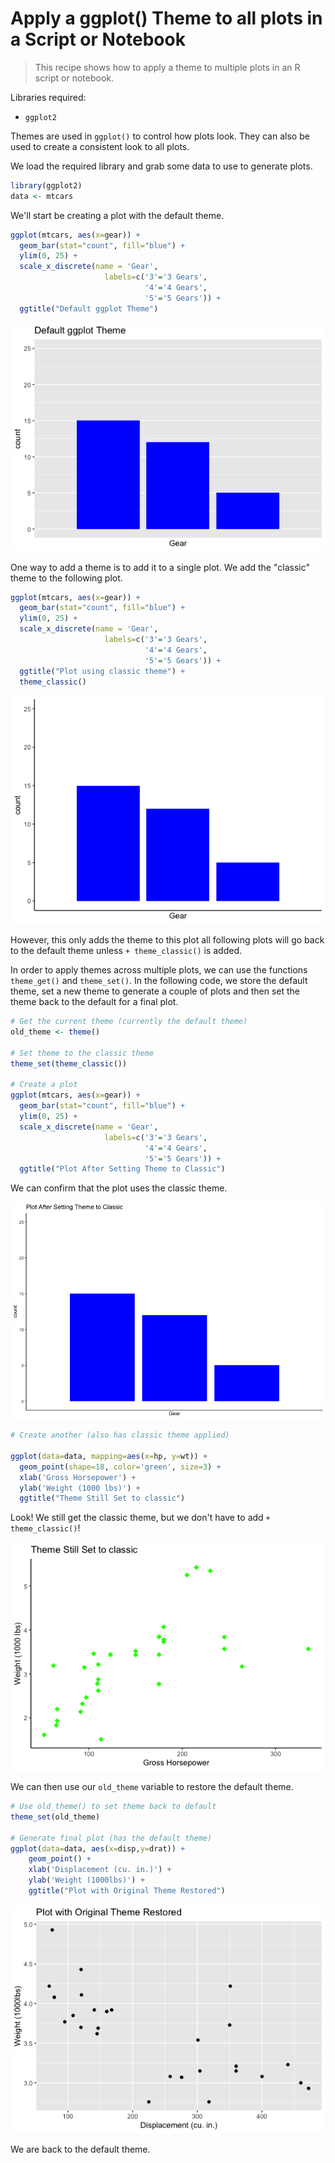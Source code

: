 # Apply a ggplot() Theme to all plots in a Script or Notebook

> This recipe shows how to apply a theme to multiple plots in an R script or notebook.

Libraries required:
- `ggplot2`

Themes are used in `ggplot()` to control how plots look. They can also be used to create a consistent look to all plots.

We load the required library and grab some data to use to generate plots.
```R
library(ggplot2)
data <- mtcars
```
We'll start be creating a plot with the default theme.

```R
ggplot(mtcars, aes(x=gear)) +
  geom_bar(stat="count", fill="blue") +
  ylim(0, 25) +
  scale_x_discrete(name = 'Gear',
                     labels=c('3'='3 Gears', 
                              '4'='4 Gears', 
                              '5'='5 Gears')) +
  ggtitle("Default ggplot Theme")
```

![default ggplot theme](images/000005.png)

One way to add a theme is to add it to a single plot. We add the "classic" theme to the following plot.

```R
ggplot(mtcars, aes(x=gear)) +
  geom_bar(stat="count", fill="blue") +
  ylim(0, 25) +
  scale_x_discrete(name = 'Gear',
                     labels=c('3'='3 Gears', 
                              '4'='4 Gears', 
                              '5'='5 Gears')) + 
  ggtitle("Plot using classic theme") +
  theme_classic()
```
![default ggplot theme](images/000006.png)

However, this only adds the theme to this plot all following plots will go back to the default theme unless `+ theme_classic()` is added.

In order to apply themes across multiple plots, we can use the functions `theme_get()` and `theme_set()`. In the following code, we store the default theme, set a new theme to generate a couple of plots and then set the theme back to the default for a final plot.

```R
# Get the current theme (currently the default theme)
old_theme <- theme()

# Set theme to the classic theme
theme_set(theme_classic())

# Create a plot
ggplot(mtcars, aes(x=gear)) +
  geom_bar(stat="count", fill="blue") +
  ylim(0, 25) +
  scale_x_discrete(name = 'Gear',
                     labels=c('3'='3 Gears', 
                              '4'='4 Gears', 
                              '5'='5 Gears')) +
  ggtitle("Plot After Setting Theme to Classic")
```
We can confirm that the plot uses the classic theme. 

![plot theme set to classic for all plots](images/000009.png)

```R
# Create another (also has classic theme applied)

ggplot(data=data, mapping=aes(x=hp, y=wt)) +
  geom_point(shape=18, color='green', size=3) +
  xlab('Gross Horsepower') +
  ylab('Weight (1000 lbs)') +
  ggtitle("Theme Still Set to classic")
```
Look! We still get the classic theme, but we don't have to add `+ theme_classic()`!

![default ggplot theme](images/000007.png)

We can then use our `old_theme` variable to restore the default theme.

```R
# Use old_theme() to set theme back to default
theme_set(old_theme)

# Generate final plot (has the default theme)
ggplot(data=data, aes(x=disp,y=drat)) + 
    geom_point() + 
    xlab('Displacement (cu. in.)') + 
    ylab('Weight (1000lbs)') +
    ggtitle("Plot with Original Theme Restored")
```

![default ggplot theme](images/000008.png)

We are back to the default theme.